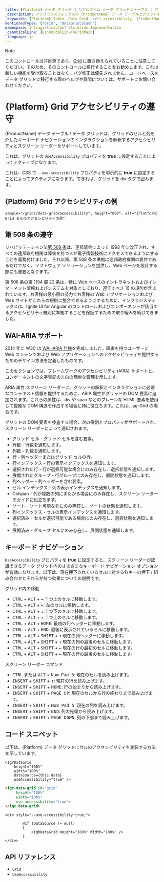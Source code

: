 ```yaml
---
title: {Platform} データ グリッド | リアルタイム データ グリッドとテーブル | アクセシビリティの遵守 | インフラジスティックス
_description: インフラジスティックスの {ProductName} データ テーブルとグリッドを使用して、スクリーン リーダーがグリッドのセルと列を介して「話す」キーボード ナビゲーションのインタラクションを読み取ることができるアクセシビリティ機能をサポートします。{ProductName} テーブルのチュートリアルをご覧ください!
_keywords: {Platform} Table, Data Grid, cell accessibility, {ProductName}, Infragistics, {Platform} テーブル, データ グリッド, セルのアクセシビリティ, インフラジスティックス
mentionedTypes: ["Grid", "DataGridColumn"]
namespace: Infragistics.Controls.Grids.Implementation
_canonicalLink: {CanonicalLinkToGridMain}
_language: ja
---
```


<!-- Blazor, WebComponents -->

> [!Note]
このコントロールは非推奨であり、[Grid](../data-grid.md) に置き換えられていることに注意してください。そのため、そのコントロールに移行することをお勧めします。これは新しい機能を受け取ることはなく、バグ修正は優先されません。コードベースをデータ グリッドに移行する際のヘルプや質問については、サポートにお問い合わせください。

<!-- end: Blazor, WebComponents -->

# {Platform} Grid アクセシビリティの遵守

{ProductName} データ テーブル / データ グリッドは、グリッドのセルと列を介したキーボード ナビゲーションのインタラクションを解釈するアクセシビリティとスクリーン リーダーをサポートしています。

<!-- React, WebComponents -->
これは、グリッドの `UseAccessibility` プロパティを **true** に設定することによってアクティブになります。
<!-- end: React, WebComponents -->

<!-- Blazor -->
これは、CSS で `--use-accessibility` プロパティを明示的に **true** に設定することによってアクティブになります。できれば、グリッドを div タグで囲みます。
<!-- end: Blazor -->

## {Platform} Grid アクセシビリティの例


`sample="/grids/data-grid/accessibility", height="600", alt="{Platform} Grid セルのアクセシビリティの例"`



<div class="divider--half"></div>

## 第 508 条の遵守
リハビリテーション法<a href="https://www.section508.gov/" target="_blank">第 508 条</a>は、連邦議会によって 1998 年に改正され、すべての連邦政府機関は障害を持つ人が電子情報技術にアクセスできるようにすることを義務付けました。それ以降、第 508 条の準拠は連邦政府機関の要件であるだけでなく、ソフトウェア ソリューションを提供し、Web ページを設計する際にも重要となります。

第 508 条の第 1194 部 22 条は、特に Web ベースのイントラネットおよびインターネット情報およびシステムを対象としており、遵守すべき 16 の規則が含まれています。お客様の最小限の努力でお客様の Web アプリケーションおよび Web サイトがこれらの規則に整合できるようにするために、インフラジスティックスは、Ignite UI for Angular のコントロールおよびコンポーネントが該当するアクセシビリティ規則に準拠することを保証するための取り組みを続けてきました。

## WAI-ARIA サポート
2014 年に W3C は <a href="https://www.w3.org/TR/wai-aria/" target="_blank">WAI-ARIA 仕様</a>を完成しました。障害を持つユーザーに Web コンテンツおよび Web アプリケーションへのアクセシビリティを提供するためのデザイン方法を定義したものです。

このセクションでは、フレームワークのアクセシビリティ (ARIA) サポートと、コンポーネントの文字表記の方向の簡単な管理を示します。

ARIA 属性
スクリーン リーダーに、グリッドの解釈とインタラクションに必要なコンテキスト情報を提供するために、ARIA 属性がグリッドの DOM 要素に追加されます。これらの属性は、div や span などのプレーンな HTML 要素を使用して複雑な DOM 構造を作成する場合に特に役立ちます。これは、ag-Grid の場合です。

グリッドの DOM 要素を検査する場合、次の役割とプロパティがサポートされ、スクリーン リーダーによって通知されます。

- グリッド セル - グリッド セルを含む要素。
- 行数 - 行数を通知します。
- 列数 - 列数を通知します。
- 行 - 列ヘッダーまたはグリッド セルの行。
- 行インデックス - 行の表示インデックスを通知します。
- 選択された行 - 行が選択可能な場合にのみ存在し、選択状態を通知します。
- 展開されたグループ - 行グループにのみ存在し、展開状態を通知します。
- 列ヘッダー - 列ヘッダーを含む要素。
- セル インデックス - 列の表示インデックスを通知します。
- Colspan - 列が複数の列にまたがる場合にのみ存在し、スクリーン リーダーのガイドに役立ちます。
- ソート - ソート可能な列にのみ存在し、ソートの状態を通知します。
- 列インデックス - セルの表示インデックスを通知します。
- 選択済み - セルが選択可能である場合にのみ存在し、選択状態を通知します。
- 展開済み - グループ セルにのみ存在し、展開状態を通知します。

## キーボード ナビゲーション

`UseAccessibility` プロパティを **true** に設定すると、スクリーン リーダーが認識できるデータ グリッド内のさまざまなキーボード ナビゲーション オプションが有効になります。以下は、現在押下されているセルに対する各キーの押下 / 組み合わせとそれらが持つ効果についての説明です。

グリッド内の移動

- <kbd>CTRL</kbd> + <kbd>ALT</kbd> + <kbd>→</kbd>: 1 つ上のセルに移動します。
- <kbd>CTRL</kbd> + <kbd>ALT</kbd> + <kbd>←</kbd>: 左のセルに移動します。
- <kbd>CTRL</kbd> + <kbd>ALT</kbd> + <kbd>↓</kbd>: 1 つ下のセルに移動します。
- <kbd>CTRL</kbd> + <kbd>ALT</kbd> + <kbd>↑</kbd>: 1 つ上のセルに移動します。
- <kbd>CTRL</kbd> + <kbd>ALT</kbd> + <kbd>HOME</kbd>: 最初の列ヘッダーに移動します。
- <kbd>CTRL</kbd> + <kbd>ALT</kbd> + <kbd>END</kbd>: 最後に表示されているセルに移動します。
- <kbd>CTRL</kbd> + <kbd>ALT</kbd> + <kbd>SHIFT</kbd> + <kbd>↑</kbd> 現在の列ヘッダーに移動します。
- <kbd>CTRL</kbd> + <kbd>ALT</kbd> + <kbd>SHIFT</kbd> + <kbd>↓</kbd> 現在の列の最後のセルに移動します。
- <kbd>CTRL</kbd> + <kbd>ALT</kbd> + <kbd>SHIFT</kbd> + <kbd>←</kbd> 現在の行の最初のセルに移動します。
- <kbd>CTRL</kbd> + <kbd>ALT</kbd> + <kbd>SHIFT</kbd> + <kbd>→</kbd> 現在の行の最後のセルに移動します。

スクリーン リーダー コマンド

- <kbd>CTRL</kbd> または <kbd>ALT</kbd> + <kbd>Num Pad 5</kbd>: 現在のセルを読み上げます。
- <kbd>INSERT</kbd> + <kbd>SHIFT</kbd> + <kbd>↑</kbd>: 現在の行を読み上げます。
- <kbd>INSERT</kbd> + <kbd>SHIFT</kbd> + <kbd>HOME</kbd>: 行の始まりから読み上げます。
- <kbd>INSERT</kbd> + <kbd>SHIFT</kbd> + <kbd>PAGE UP</kbd>: 現在のセルから行の終わりまで読み上げます。
- <kbd>INSERT</kbd> + <kbd>SHIFT</kbd> + <kbd>Num Pad 5</kbd>: 現在の列を読み上げます。
- <kbd>INSERT</kbd> + <kbd>SHIFT</kbd> + <kbd>END</kbd>: 列の先頭から読み上げます。
- <kbd>INSERT</kbd> + <kbd>SHIFT</kbd> + <kbd>PAGE DOWN</kbd>: 列の下部まで読み上げます。

## コード スニペット

以下は、{Platform} データ グリッドにセルのアクセシビリティを実装する方法を示しています。

```tsx
<IgrDataGrid
    height="100%"
    width="100%"
    dataSource={this.data}
    useAccessibility="true" />
```

```html
<igc-data-grid id="grid"
     height="100%"
     width="100%"
     use-accessibility="true">
</igc-data-grid>
```

```razor
<div style="--use-accessibility:true;">

        @if (DataSource != null)
        {
            <IgbDataGrid Height="100%" Width="100%" />
        }
</div>
```

## API リファレンス

 - `Grid`
 - `UseAccessibility`